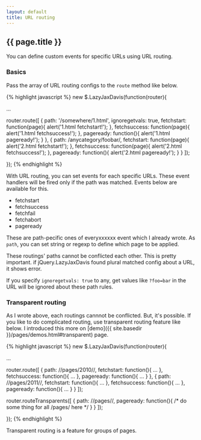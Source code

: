 ```yaml
---
layout: default
title: URL routing
---
```


## {{ page.title }}

You can define custom events for specific URLs using URL routing.

### Basics

Pass the array of URL routing configs to the `route` method like below.

{% highlight javascript %}
new $.LazyJaxDavis(function(router){

  ...

  router.route([
    {
      path: '/somewhere/1.html',
      ignoregetvals: true,
      fetchstart: function(page){ alert('1.html fetchstart!'); },
      fetchsuccess: function(page){ alert('1.html fetchsuccess!'); },
      pageready: function(){ alert('1.html pageready!'); }
    },
    {
      path: /anycategory\/foobar/,
      fetchstart: function(page){ alert('2.html fetchstart!'); },
      fetchsuccess: function(page){ alert('2.html fetchsuccess!'); },
      pageready: function(){ alert('2.html pageready!'); }
    }
  ]);

});
{% endhighlight %}

With URL routing, you can set events for each specific URLs. These event handlers will be fired only if the path was matched. Events below are available for this.

* fetchstart
* fetchsuccess
* fetchfail
* fetchabort
* pageready

These are path-pecific ones of everyxxxxxx event which I already wrote. As `path`, you can set string or regexp to define which page to be applied.

These routings' paths cannot be conflicted each other. This is pretty important. if jQuery.LazyJaxDavis found plural matched config about a URL, it shows error.

If you specify `ignoregetvals: true` to any, get values like `?foo=bar` in the URL will be ignored about these path rules.

### Transparent routing

As I wrote above, each routings cannnot be conflicted. But, it's possible. If you like to do complicated routing, use transparent routing feature like below. I introduced this more on [demo]({{ site.basedir }}/pages/demos.html#transparent) page.

{% highlight javascript %}
new $.LazyJaxDavis(function(router){

  ...

  router.route([
    {
      path: /\/pages\/2010\//,
      fetchstart: function(){ ...  },
      fetchsuccess: function(){ ...  },
      pageready: function(){ ... }
    },
    {
      path: /\/pages\/2011\//,
      fetchstart: function(){ ... },
      fetchsuccess: function(){ ... },
      pageready: function(){ ... }
    }
  ]);

  router.routeTransparents([
    {
      path: /\/pages\//,
      pageready: function(){
        /* do some thing for all /pages/ here */
      }
    }
  ]);

});
{% endhighlight %}

Transparent routing is a feature for groups of pages.
